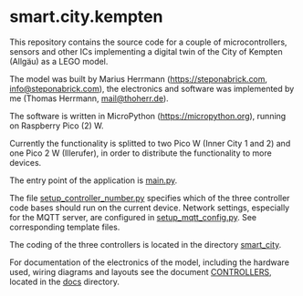 # smart.city.kempten

This repository contains the source code for a couple of microcontrollers,
sensors and other ICs implementing a digital twin of the City of Kempten (Allgäu)
as a LEGO model.

The model was built by Marius Herrmann (https://steponabrick.com,
info@steponabrick.com), the electronics and software was implemented by me
(Thomas Herrmann, mail@thoherr.de).

The software is written in MicroPython (https://micropython.org), running on Raspberry Pico (2) W.

Currently the functionality is splitted to two Pico W (Inner City 1 and 2) and one Pico 2 W (Illerufer), in order to
distribute the functionality to more devices.

The entry point of the application is [main.py](main.py).

The file [setup_controller_number.py](setup_values.py) specifies which of the three controller code bases
should run on the current device.
Network settings, especially for the MQTT server, are configured in [setup_mqtt_config.py](setup_mqtt_config.py).
See corresponding template files.

The coding of the three controllers is located in the directory [smart_city](smart_city).

For documentation of the electronics of the model, including the hardware used, wiring diagrams and layouts
see the document [CONTROLLERS](docs/CONTROLLERS.md), located in the [docs](docs) directory.
